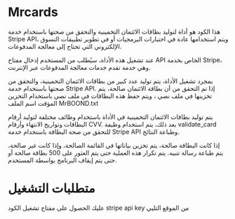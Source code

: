 # Mrcards
هذا الكود هو أداة لتوليد بطاقات الائتمان التخمينية والتحقق من صحتها باستخدام خدمة Stripe API، ويتم استخدامها عادة في اختبارات البرمجيات أو في تطوير تطبيقات التسوق الإلكتروني التي تحتاج إلى معالجة المدفوعات. 

عند تشغيل هذه الأداة، سيُطلب من المستخدم إدخال مفتاح API الخاص بخدمة Stripe، وهي خدمة تقدم خدمات معالجة المدفوعات عبر الإنترنت. 

بمجرد تشغيل الأداة، يتم توليد عدد كبير من بطاقات الائتمان التخمينية، والتحقق من صحتها باستخدام خدمة Stripe API. إذا تم التحقق من أن بطاقة الائتمان صالحة، يتم تخزينها في ملف نصي ، ويتم حفظ هذه البطاقات في ملف نصي باستخدام التخزين المؤقت اسم الملف MrBOOND.txt

يتم توليد بطاقات الائتمان التخمينية في الأداة باستخدام وظائف مختلفة لتوليد أرقام البطاقات وتواريخ الانتهاء وأرقام CVV. بعد ذلك، يتم استخدام وظيفة validate_card للتحقق من صحة البطاقة باستخدام خدمة Stripe API وطباعة النتائج. 

إذا كانت البطاقة صالحة، يتم تخزين بياناتها في القائمة الصالحة، وإذا كانت غير صالحة، يتم طباعة رسالة تنبيه. يتم تكرار هذه العملية حتى يتم العثور على 500 بطاقة صالحة أو حتى يتم إيقاف البرنامج بواسطة المستخدم.


# متطلبات التشغيل 

عليك الحصول على مفتاح تشغيل الكود stripe api key من الموقع التليي 
